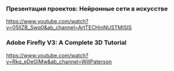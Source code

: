 
### Презентация проектов: Нейронные сети в искусстве
https://www.youtube.com/watch?v=05lIZB_Swq0&ab_channel=ArtTECHinNUSTMISIS

### Adobe Firefly V3: A Complete 3D Tutorial
https://www.youtube.com/watch?v=Rkq_eDeGIMw&ab_channel=WillPaterson

